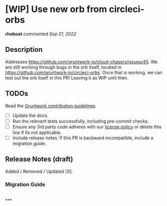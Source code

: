 # [WIP] Use new orb from circleci-orbs

**rhoboat** commented *Sep 21, 2022*

<!-- Prepend '[WIP]' to the title if this PR is still a work-in-progress. Remove it when it is ready for review! -->

## Description

Addresses https://github.com/gruntwork-io/cloud-chasers/issues/45. We are still working through bugs in the orb itself, located in https://github.com/gruntwork-io/circleci-orbs. Once that is working, we can test out the orb itself in this PR! Leaving it as WIP until then.

<!-- Description of the changes introduced by this PR. -->

## TODOs

Read the [Gruntwork contribution guidelines](https://gruntwork.notion.site/Gruntwork-Coding-Methodology-02fdcd6e4b004e818553684760bf691e).

- [ ] Update the docs.
- [ ] Run the relevant tests successfully, including pre-commit checks.
- [ ] Ensure any 3rd party code adheres with our [license policy](https://www.notion.so/gruntwork/Gruntwork-licenses-and-open-source-usage-policy-f7dece1f780341c7b69c1763f22b1378) or delete this line if its not applicable.
- [ ] Include release notes. If this PR is backward incompatible, include a migration guide.

## Release Notes (draft)

<!-- One-line description of the PR that can be included in the final release notes. -->
Added / Removed / Updated [X].

### Migration Guide

<!-- Important: If you made any backward incompatible changes, then you must write a migration guide! -->

<br />
***


